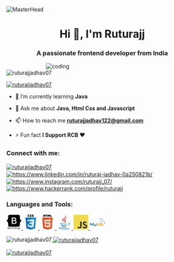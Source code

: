 ![MasterHead](https://user-images.githubusercontent.com/74038190/225813708-98b745f2-7d22-48cf-9150-083f1b00d6c9.gif)

<h1 align="center">Hi 👋, I'm Ruturajj</h1>
<h3 align="center">A passionate frontend developer from India</h3>
<img align="right" alt="coding" width="400" src="https://cdn.dribbble.com/users/1162077/screenshots/3848914/programmer.gif">


<p align="left"> <img src="https://komarev.com/ghpvc/?username=ruturajjadhav07&label=Profile%20views&color=0e75b6&style=flat" alt="ruturajjadhav07" /> </p>

<p align="left"> <a href="https://twitter.com/ruturajjadhav07" target="blank"><img src="https://img.shields.io/twitter/follow/ruturajjadhav07?logo=twitter&style=for-the-badge" alt="ruturajjadhav07" /></a> </p>

- 🌱 I’m currently learning **Java**

- 💬 Ask me about **Java, Html Css and Javascript**

- 📫 How to reach me **ruturajjadhav122@gmail.com**

- ⚡ Fun fact **I Support RCB ❤️**

<h3 align="left">Connect with me:</h3>
<p align="left">
<a href="https://twitter.com/ruturajjadhav07" target="blank"><img align="center" src="https://raw.githubusercontent.com/rahuldkjain/github-profile-readme-generator/master/src/images/icons/Social/twitter.svg" alt="ruturajjadhav07" height="30" width="40" /></a>
<a href="https://linkedin.com/in/https://www.linkedin.com/in/ruturaj-jadhav-0a250821b/" target="blank"><img align="center" src="https://raw.githubusercontent.com/rahuldkjain/github-profile-readme-generator/master/src/images/icons/Social/linked-in-alt.svg" alt="https://www.linkedin.com/in/ruturaj-jadhav-0a250821b/" height="30" width="40" /></a>
<a href="https://instagram.com/https://www.instagram.com/ruturajj_07/" target="blank"><img align="center" src="https://raw.githubusercontent.com/rahuldkjain/github-profile-readme-generator/master/src/images/icons/Social/instagram.svg" alt="https://www.instagram.com/ruturajj_07/" height="30" width="40" /></a>
  <a href="https://www.hackerrank.com/profile/ruturajj" target="blank"><img align="center" src="https://raw.githubusercontent.com/rahuldkjain/github-profile-readme-generator/master/src/images/icons/Social/hackerrank.svg" alt="https://www.hackerrank.com/profile/ruturajj" height="30" width="40" /></a>
</p>

<h3 align="left">Languages and Tools:</h3>
<p align="left"> <a href="https://getbootstrap.com" target="_blank" rel="noreferrer"> <img src="https://raw.githubusercontent.com/devicons/devicon/master/icons/bootstrap/bootstrap-plain-wordmark.svg" alt="bootstrap" width="40" height="40"/> </a> <a href="https://www.w3schools.com/css/" target="_blank" rel="noreferrer"> <img src="https://raw.githubusercontent.com/devicons/devicon/master/icons/css3/css3-original-wordmark.svg" alt="css3" width="40" height="40"/> </a> <a href="https://www.w3.org/html/" target="_blank" rel="noreferrer"> <img src="https://raw.githubusercontent.com/devicons/devicon/master/icons/html5/html5-original-wordmark.svg" alt="html5" width="40" height="40"/> </a> <a href="https://www.java.com" target="_blank" rel="noreferrer"> <img src="https://raw.githubusercontent.com/devicons/devicon/master/icons/java/java-original.svg" alt="java" width="40" height="40"/> </a> <a href="https://developer.mozilla.org/en-US/docs/Web/JavaScript" target="_blank" rel="noreferrer"> <img src="https://raw.githubusercontent.com/devicons/devicon/master/icons/javascript/javascript-original.svg" alt="javascript" width="40" height="40"/> </a> <a href="https://www.mysql.com/" target="_blank" rel="noreferrer"> <img src="https://raw.githubusercontent.com/devicons/devicon/master/icons/mysql/mysql-original-wordmark.svg" alt="mysql" width="40" height="40"/> </p>

<p><img align="left" src="https://github-readme-stats.vercel.app/api/top-langs?username=ruturajjadhav07&show_icons=true&locale=en&layout=compact" alt="ruturajjadhav07" /></p>

<p>&nbsp;<img align="center" src="https://github-readme-stats.vercel.app/api?username=ruturajjadhav07&show_icons=true&locale=en" alt="ruturajjadhav07" /></p>

<p><img align="center" src="https://github-readme-streak-stats.herokuapp.com/?user=ruturajjadhav07&" alt="ruturajjadhav07" /></p>
